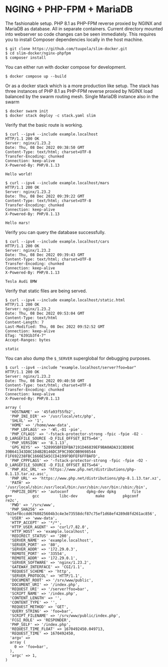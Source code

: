 # NGING + PHP-FPM + MariaDB

The fashionable setup. PHP 8.1 as PHP-FPM reverse proxied by NGINX and MariaDB as database. All in separate containers. Current directory mounted into webserver so code changes can be seen immediately. This requires you to install Composer dependencies locally in the host machine.

```
$ git clone https://github.com/tuupola/slim-docker.git
$ cd slim-docker/nginx-phpfpm
$ composer install
```

You can either run with docker compose for development.

```
$ docker compose up --build
```

Or as a docker stack which is a more production like setup. The stack has three instances of PHP 8.1 as PHP-FPM reverse proxied by NGINX load balanced by the swarm routing mesh. Single MariaDB instance also in the swarm

```
$ docker swarm init
$ docker stack deploy -c stack.yaml slim
```

Verify that the basic route is working.

```
$ curl --ipv4 --include example.localhost
HTTP/1.1 200 OK
Server: nginx/1.23.2
Date: Thu, 08 Dec 2022 09:38:50 GMT
Content-Type: text/html; charset=UTF-8
Transfer-Encoding: chunked
Connection: keep-alive
X-Powered-By: PHP/8.1.13

Hello world!

$ curl --ipv4 --include example.localhost/mars
HTTP/1.1 200 OK
Server: nginx/1.23.2
Date: Thu, 08 Dec 2022 09:39:22 GMT
Content-Type: text/html; charset=UTF-8
Transfer-Encoding: chunked
Connection: keep-alive
X-Powered-By: PHP/8.1.13

Hello mars!
```

Verify you can query the database successfully.

```
$ curl --ipv4 --include example.localhost/cars
HTTP/1.1 200 OK
Server: nginx/1.23.2
Date: Thu, 08 Dec 2022 09:39:43 GMT
Content-Type: text/html; charset=UTF-8
Transfer-Encoding: chunked
Connection: keep-alive
X-Powered-By: PHP/8.1.13

Tesla Audi BMW
```

Verify that static files are being served.

```
$ curl --ipv4 --include example.localhost/static.html
HTTP/1.1 200 OK
Server: nginx/1.23.2
Date: Thu, 08 Dec 2022 09:53:04 GMT
Content-Type: text/html
Content-Length: 7
Last-Modified: Thu, 08 Dec 2022 09:52:52 GMT
Connection: keep-alive
ETag: "6391b3f4-7"
Accept-Ranges: bytes

static
```

You can also dump the `$_SERVER` superglobal for debugging purposes.

```
$ curl --ipv4 --include "example.localhost/server?foo=bar"
HTTP/1.1 200 OK
Server: nginx/1.23.2
Date: Thu, 08 Dec 2022 09:40:50 GMT
Content-Type: text/html; charset=UTF-8
Transfer-Encoding: chunked
Connection: keep-alive
X-Powered-By: PHP/8.1.13

array (
  'HOSTNAME' => '45fa93f55fb2',
  'PHP_INI_DIR' => '/usr/local/etc/php',
  'SHLVL' => '1',
  'HOME' => '/home/www-data',
  'PHP_LDFLAGS' => '-Wl,-O1 -pie',
  'PHP_CFLAGS' => '-fstack-protector-strong -fpic -fpie -O2 -D_LARGEFILE_SOURCE -D_FILE_OFFSET_BITS=64',
  'PHP_VERSION' => '8.1.13',
  'GPG_KEYS' => '528995BFEDFBA7191D46839EF9BA0ADA31CBD89E 39B641343D8C104B2B146DC3F9C39DC0B9698544 F1F692238FBC1666E5A5CCD4199F9DFEF6FFBAFD',
  'PHP_CPPFLAGS' => '-fstack-protector-strong -fpic -fpie -O2 -D_LARGEFILE_SOURCE -D_FILE_OFFSET_BITS=64',
  'PHP_ASC_URL' => 'https://www.php.net/distributions/php-8.1.13.tar.xz.asc',
  'PHP_URL' => 'https://www.php.net/distributions/php-8.1.13.tar.xz',
  'PATH' => '/usr/local/sbin:/usr/local/bin:/usr/sbin:/usr/bin:/sbin:/bin',
  'PHPIZE_DEPS' => 'autoconf 		dpkg-dev dpkg 		file 		g++ 		gcc 		libc-dev 		make 		pkgconf 		re2c',
  'PWD' => '/srv/www',
  'PHP_SHA256' => 'b15ef0ccdd6760825604b3c4e3e73558dcf87c75ef1d68ef4289d8fd261ac856',
  'USER' => 'www-data',
  'HTTP_ACCEPT' => '*/*',
  'HTTP_USER_AGENT' => 'curl/7.82.0',
  'HTTP_HOST' => 'example.localhost',
  'REDIRECT_STATUS' => '200',
  'SERVER_NAME' => 'example.localhost',
  'SERVER_PORT' => '80',
  'SERVER_ADDR' => '172.29.0.3',
  'REMOTE_PORT' => '33554',
  'REMOTE_ADDR' => '172.29.0.1',
  'SERVER_SOFTWARE' => 'nginx/1.23.2',
  'GATEWAY_INTERFACE' => 'CGI/1.1',
  'REQUEST_SCHEME' => 'http',
  'SERVER_PROTOCOL' => 'HTTP/1.1',
  'DOCUMENT_ROOT' => '/srv/www/public',
  'DOCUMENT_URI' => '/index.php',
  'REQUEST_URI' => '/server?foo=bar',
  'SCRIPT_NAME' => '/index.php',
  'CONTENT_LENGTH' => '',
  'CONTENT_TYPE' => '',
  'REQUEST_METHOD' => 'GET',
  'QUERY_STRING' => 'foo=bar',
  'SCRIPT_FILENAME' => '/srv/www/public/index.php',
  'FCGI_ROLE' => 'RESPONDER',
  'PHP_SELF' => '/index.php',
  'REQUEST_TIME_FLOAT' => 1670492450.049713,
  'REQUEST_TIME' => 1670492450,
  'argv' =>
  array (
    0 => 'foo=bar',
  ),
  'argc' => 1,
)
```